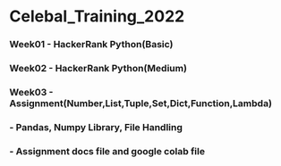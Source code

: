 # Celebal_Training_2022

### Week01 - HackerRank Python(Basic)
### Week02 - HackerRank Python(Medium)
### Week03 - Assignment(Number,List,Tuple,Set,Dict,Function,Lambda)
###        - Pandas, Numpy Library, File Handling
###        - Assignment docs file and google colab file
